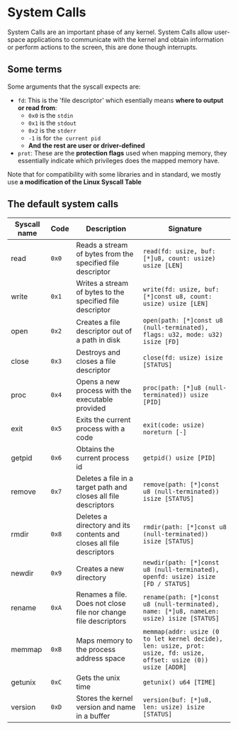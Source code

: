 # System Calls

System Calls are an important phase of any kernel. System Calls allow user-space applications to communicate with the kernel and obtain information or perform actions to the screen, this are done though interrupts.

## Some terms

Some arguments that the syscall expects are:

- `fd`: This is the 'file descriptor' which esentially means **where to output or read from**:
    - `0x0` is the `stdin`
    - `0x1` is the `stdout`
    - `0x2` is the `stderr`
    - `-1` is for `the current pid`
    - **And the rest are user or driver-defined**
- `prot`: These are the **protection flags** used when mapping memory, they essentially indicate which privileges does the mapped memory have.

Note that for compatibility with some libraries and in standard, we mostly use **a modification of the Linux Syscall Table**

## The default system calls

| Syscall name | Code  | Description                                                          | Signature                                                                                                          |
| ------------ | ----- | -------------------------------------------------------------------- | ------------------------------------------------------------------------------------------------------------------ |
| read         | `0x0` | Reads a stream of bytes from the specified file descriptor           | `read(fd: usize, buf: [*]u8, count: usize) usize [LEN]`                                                            |
| write        | `0x1` | Writes a stream of bytes to the specified file descriptor            | `write(fd: usize, buf: [*]const u8, count: usize) usize [LEN]`                                                     |
| open         | `0x2` | Creates a file descriptor out of a path in disk                      | `open(path: [*]const u8 (null-terminated), flags: u32, mode: u32) isize [FD]`                                      |
| close        | `0x3` | Destroys and closes a file descriptor                                | `close(fd: usize) isize [STATUS]`                                                                                  |
| proc         | `0x4` | Opens a new process with the executable provided                     | `proc(path: [*]u8 (null-terminated)) usize [PID]`                                                                  |
| exit         | `0x5` | Exits the current process with a code                                | `exit(code: usize) noreturn [-]`                                                                                   |
| getpid       | `0x6` | Obtains the current process id                                       | `getpid() usize [PID]`                                                                                             |
| remove       | `0x7` | Deletes a file in a target path and closes all file descriptors      | `remove(path: [*]const u8 (null-terminated)) isize [STATUS]`                                                       |
| rmdir        | `0x8` | Deletes a directory and its contents and closes all file descriptors | `rmdir(path: [*]const u8 (null-terminated)) isize [STATUS]`                                                        |
| newdir       | `0x9` | Creates a new directory                                              | `newdir(path: [*]const u8 (null-terminated), openfd: usize) isize [FD / STATUS]`                                   |
| rename       | `0xA` | Renames a file. Does not close file nor change file descriptors      | `rename(path: [*]const u8 (null-terminated), name: [*]u8, nameLen: usize) isize [STATUS]`                          |
| memmap       | `0xB` | Maps memory to the process address space                             | `memmap(addr: usize (0 to let kernel decide), len: usize, prot: usize, fd: usize, offset: usize (0)) usize [ADDR]` |
| getunix      | `0xC` | Gets the unix time                                                   | `getunix() u64 [TIME]`                                                                                             |
| version      | `0xD` | Stores the kernel version and name in a buffer                       | `version(buf: [*]u8, len: usize) isize [STATUS]`                                                                   |
